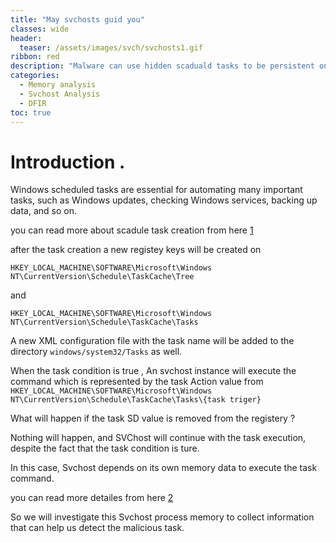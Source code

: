 ```yaml
---
title: "May svchosts guid you"
classes: wide
header:  
  teaser: /assets/images/svch/svchosts1.gif
ribbon: red
description: "Malware can use hidden scaduald tasks to be persistent on your system and evade your defences. If you want to know how to investigate this case, just follow me."
categories:
  - Memory analysis 
  - Svchost Analysis
  - DFIR 
toc: true
---
```


# Introduction .
Windows scheduled tasks are essential for automating many important tasks, such as Windows updates, checking Windows services, backing up data, and so on.

you can read more about scadule task creation from here [1](https://www.windowscentral.com/how-create-automated-task-using-task-scheduler-windows-10) 

after the task creation a new registey keys will be created on  
```
HKEY_LOCAL_MACHINE\SOFTWARE\Microsoft\Windows NT\CurrentVersion\Schedule\TaskCache\Tree 
``` 
and 
```
HKEY_LOCAL_MACHINE\SOFTWARE\Microsoft\Windows NT\CurrentVersion\Schedule\TaskCache\Tasks 
```
A new XML configuration file with the task name will be added to the directory ```windows/system32/Tasks``` as well.

When the task condition is true , An svchost instance will execute the command which is represented by the task Action value from ``` HKEY_LOCAL_MACHINE\SOFTWARE\Microsoft\Windows NT\CurrentVersion\Schedule\TaskCache\Tasks\{task triger}```

What will happen if the task SD value is removed from the registery ?

Nothing will happen, and SVChost will continue with the task execution, despite the fact that the task condition is ture. 

In this case, Svchost depends on its own memory data to execute the task command.

you can read more detailes from here [2](https://www.microsoft.com/en-us/security/blog/2022/04/12/tarrask-malware-uses-scheduled-tasks-for-defense-evasion/)

So we will investigate this Svchost process memory to collect information that can help us detect the malicious task.

